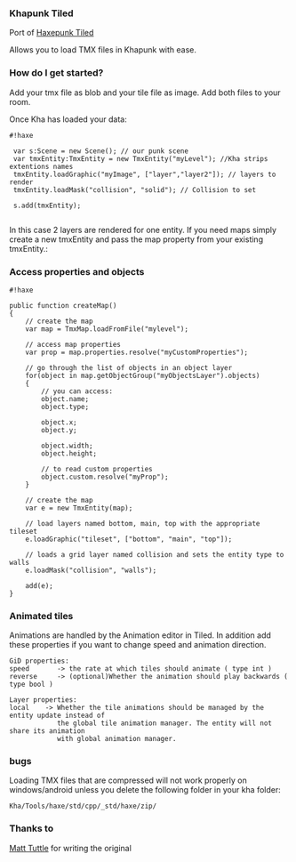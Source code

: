 ### Khapunk Tiled ###

Port of [Haxepunk Tiled](https://github.com/HaxePunk/tiled)

Allows you to load TMX files in Khapunk with ease.

### How do I get started? ###

Add your tmx file as blob and your tile file as image. Add both files to your room.

Once Kha has loaded your data:


```
#!haxe
 
 var s:Scene = new Scene(); // our punk scene
 var tmxEntity:TmxEntity = new TmxEntity("myLevel"); //Kha strips extentions names
 tmxEntity.loadGraphic("myImage", ["layer","layer2"]); // layers to render
 tmxEntity.loadMask("collision", "solid"); // Collision to set

 s.add(tmxEntity);
		
```

In this case 2 layers are rendered for one entity. If you need maps simply create a new tmxEntity and pass the map property from your existing tmxEntity.:

### Access properties and objects ###


```
#!haxe

public function createMap()
{
    // create the map
    var map = TmxMap.loadFromFile("mylevel");

    // access map properties
    var prop = map.properties.resolve("myCustomProperties");

    // go through the list of objects in an object layer
    for(object in map.getObjectGroup("myObjectsLayer").objects)
    {
        // you can access:
        object.name; 
        object.type;

        object.x;
        object.y;

        object.width;
        object.height;

        // to read custom properties
        object.custom.resolve("myProp");
    }

    // create the map
    var e = new TmxEntity(map);

    // load layers named bottom, main, top with the appropriate tileset
    e.loadGraphic("tileset", ["bottom", "main", "top"]);

    // loads a grid layer named collision and sets the entity type to walls
    e.loadMask("collision", "walls");

    add(e);
}
```

### Animated tiles ###

Animations are handled by the Animation editor in Tiled. In addition add these properties if you want to change speed
and animation direction.
	
~~~~
GiD properties:
speed	    -> the rate at which tiles should animate ( type int )
reverse     -> (optional)Whether the animation should play backwards ( type bool )
~~~~  
  
~~~~
Layer properties:
local    -> Whether the tile animations should be managed by the entity update instead of 
			the global tile animation manager. The entity will not share its animation
			with global animation manager.
~~~~ 

### bugs ###
Loading TMX files that are compressed will not work properly on windows/android unless you delete the following folder in your kha folder:  
~~~~
Kha/Tools/haxe/std/cpp/_std/haxe/zip/
~~~~

### Thanks to ###

[Matt Tuttle](https://github.com/MattTuttle) for writing the original